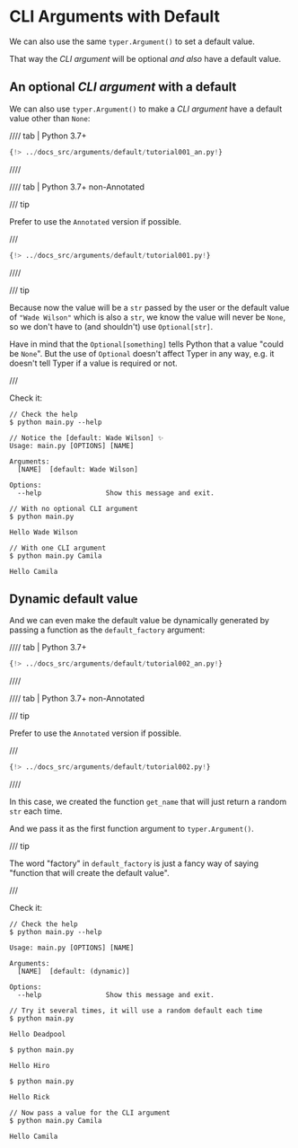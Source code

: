 # CLI Arguments with Default

We can also use the same `typer.Argument()` to set a default value.

That way the *CLI argument* will be optional *and also* have a default value.

## An optional *CLI argument* with a default

We can also use `typer.Argument()` to make a *CLI argument* have a default value other than `None`:

//// tab | Python 3.7+

```Python hl_lines="5"
{!> ../docs_src/arguments/default/tutorial001_an.py!}
```

////

//// tab | Python 3.7+ non-Annotated

/// tip

Prefer to use the `Annotated` version if possible.

///

```Python hl_lines="4"
{!> ../docs_src/arguments/default/tutorial001.py!}
```

////

/// tip

Because now the value will be a `str` passed by the user or the default value of `"Wade Wilson"` which is also a `str`, we know the value will never be `None`, so we don't have to (and shouldn't) use `Optional[str]`.

Have in mind that the `Optional[something]` tells Python that a value "could be `None`". But the use of `Optional` doesn't affect Typer in any way, e.g. it doesn't tell Typer if a value is required or not.

///

Check it:

<div class="termy">

```console
// Check the help
$ python main.py --help

// Notice the [default: Wade Wilson] ✨
Usage: main.py [OPTIONS] [NAME]

Arguments:
  [NAME]  [default: Wade Wilson]

Options:
  --help                Show this message and exit.

// With no optional CLI argument
$ python main.py

Hello Wade Wilson

// With one CLI argument
$ python main.py Camila

Hello Camila
```

</div>

## Dynamic default value

And we can even make the default value be dynamically generated by passing a function as the `default_factory` argument:

//// tab | Python 3.7+

```Python hl_lines="7-8  11"
{!> ../docs_src/arguments/default/tutorial002_an.py!}
```

////

//// tab | Python 3.7+ non-Annotated

/// tip

Prefer to use the `Annotated` version if possible.

///

```Python hl_lines="6-7  10"
{!> ../docs_src/arguments/default/tutorial002.py!}
```

////

In this case, we created the function `get_name` that will just return a random `str` each time.

And we pass it as the first function argument to `typer.Argument()`.

/// tip

The word "factory" in `default_factory` is just a fancy way of saying "function that will create the default value".

///

Check it:

<div class="termy">

```console
// Check the help
$ python main.py --help

Usage: main.py [OPTIONS] [NAME]

Arguments:
  [NAME]  [default: (dynamic)]

Options:
  --help                Show this message and exit.

// Try it several times, it will use a random default each time
$ python main.py

Hello Deadpool

$ python main.py

Hello Hiro

$ python main.py

Hello Rick

// Now pass a value for the CLI argument
$ python main.py Camila

Hello Camila
```

</div>
